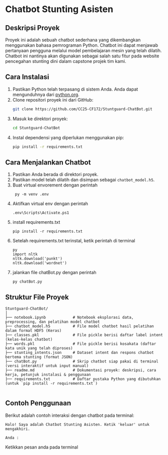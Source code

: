 # Chatbot Stunting Asisten

## Deskripsi Proyek

Proyek ini adalah sebuah chatbot sederhana yang dikembangkan menggunakan bahasa pemrograman Python. Chatbot ini dapat menjawab pertanyaan pengguna melalui model pembelajaran mesin yang telah dilatih. Chatbot ini nantinya akan digunakan sebagai salah satu fitur pada website pencegahan stunting dini dalam capstone projek tim kami.

## Cara Instalasi

1. Pastikan Python telah terpasang di sistem Anda. Anda dapat mengunduhnya dari [python.org](https://www.python.org/downloads/).
2. Clone repositori proyek ini dari GitHub:
   ```bash
   git clone https://github.com/CC25-CF172/Stuntguard-ChatBot.git
   ```
3. Masuk ke direktori proyek:
   ```bash
   cd Stuntguard-ChatBot
   ```
4. Instal dependensi yang diperlukan menggunakan pip:
   ```bash
   pip install -r requirements.txt
   ```

## Cara Menjalankan Chatbot

1. Pastikan Anda berada di direktori proyek.
2. Pastikan model telah dilatih dan disimpan sebagai `chatbot_model.h5`.
3. Buat virtual envorement dengan perintah
   ```shell
    py -m venv .env
   ```
4. Aktifkan virtual env dengan perintah
   ```shell
   .env\Scripts\Activate.ps1
   ```
5. install requirements.txt
   ```shell
   pip install -r requirements.txt
   ```
6. Setelah requirements.txt terinstal, ketik perintah di terminal
   ```shell
   py
   import nltk
   nltk.download('punkt')
   nltk.download('wordnet')
   ```
7. jalankan file chatBot.py dengan perintah
   ```shell
   py chatBot.py
   ```

## Struktur File Proyek

```
Stuntguard-ChatBot/
│
├── notebook.ipynb            # Notebook eksplorasi data, preprocessing, dan pelatihan model chatbot
├── chatbot_model.h5          # File model chatbot hasil pelatihan dalam format HDF5 (Keras)
├── classes.pkl               # File pickle berisi daftar label intent (kelas-kelas chatbot)
├── words.pkl                 # File pickle berisi kosakata (daftar kata unik yang telah diproses)
├── stunting_intents.json     # Dataset intent dan respons chatbot bertema stunting (format JSON)
├── chatBot.py                # Skrip chatbot siap pakai di terminal (versi interaktif untuk input manual)
├── readme.md                 # Dokumentasi proyek: deskripsi, cara kerja, petunjuk instalasi & penggunaan
├── requirements.txt          # Daftar pustaka Python yang dibutuhkan (untuk `pip install -r requirements.txt`)


```

## Contoh Penggunaan

Berikut adalah contoh interaksi dengan chatbot pada terminal:

```shell
Halo! Saya adalah Chatbot Stunting Asisten. Ketik 'keluar' untuk mengakhiri.

Anda :
```

Ketikkan pesan anda pada terminal
